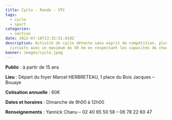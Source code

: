 ```yaml
---
title: Cyclo - Rando - VTC
tags:
  - cyclo
  - sport
categories:
  - section
date: 2022-07-18T13:32:51.810Z
description: Activité de cyclo détente sans esprit de compétition, plusieurs
  circuits avec un maximum de 50 km en respectant les capacités de chacun.
banner: images/cyclo.jpeg
---
```


**Public** : à partir de 15 ans

**Lieu** : Départ du foyer Marcel HERBRETEAU, 1 place du Bois Jacques – Bouaye

**Cotisation annuelle** : 60€

**Dates et horaires** : Dimanche de 9h00 à 12h00

**Renseignements** : Yannick Chanu – 02 40 65 50 58 – 06 78 22 60 47
